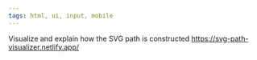 ```yaml
---
tags: html, ui, input, mobile
---
```

Visualize and explain how the SVG path is constructed
https://svg-path-visualizer.netlify.app/